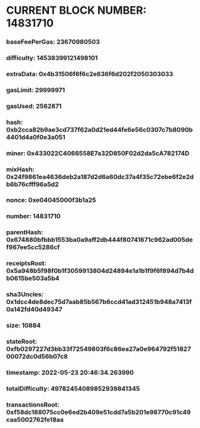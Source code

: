# CURRENT BLOCK NUMBER: 14831710

### baseFeePerGas: 23670980503
### difficulty: 14538399121498101
### extraData: 0x4b31506f6f6c2e636f6d202f2050303033
### gasLimit: 29999971
### gasUsed: 2562871
### hash: 0xb2cca82b9ae3cd737f62a0d21ed44fe6e56c0307c7b8090b4401d4a0f0e3a051
### miner: 0x433022C4066558E7a32D850F02d2da5cA782174D
### mixHash: 0x24f9861ea4636deb2a187d2d6a60dc37a4f35c72ebe6f2e2db6b76cfff96a5d2
### nonce: 0xe04045000f3b1a25
### number: 14831710
### parentHash: 0x674880bfbbb1553ba0a9aff2db444f80741671c962ad005def967ee5cc5286cf
### receiptsRoot: 0x5a948b5f98f0b1f3059913804d24894e1a1b1f9f6f894d7b4db0615be503a5b4
### sha3Uncles: 0x1dcc4de8dec75d7aab85b567b6ccd41ad312451b948a7413f0a142fd40d49347
### size: 10884
### stateRoot: 0xfb0297227d3bb33f72549803f6c86ea27a0e964792f5182700072dc0d56b07c8
### timestamp: 2022-05-23 20:46:34.263990
### totalDifficulty: 49782454089852939841345
### transactionsRoot: 0xf58dc188075cc0e6ed2b409e51cdd7a5b201e98770c91c49caa5002762fe18aa
